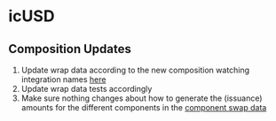 # icUSD

## Composition Updates

1. Update wrap data according to the new composition watching integration names [here](../../src/utils/wrap-data.ts)
2. Update wrap data tests accordingly
3. Make sure nothing changes about how to generate the (issuance) amounts for the different components in the [component swap data](../../src/utils/component-swap-data.ts)
